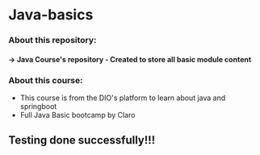 # Java-basics
### About this repository:

#### -> Java Course's repository - Created to store all basic module content

### About this course:

- This course is from the DIO's platform to learn about java and springboot
- Full Java Basic bootcamp by Claro

## Testing done successfully!!!